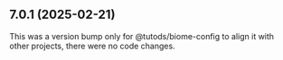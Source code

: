 ## 7.0.1 (2025-02-21)

This was a version bump only for @tutods/biome-config to align it with other projects, there were no code changes.